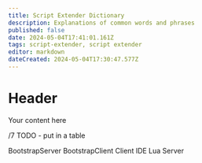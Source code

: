 ```yaml
---
title: Script Extender Dictionary
description: Explanations of common words and phrases
published: false
date: 2024-05-04T17:41:01.161Z
tags: script-extender, script extender
editor: markdown
dateCreated: 2024-05-04T17:30:47.577Z
---
```


# Header
Your content here


/7 TODO - put in a table


BootstrapServer
BootstrapClient
Client
IDE
Lua
Server